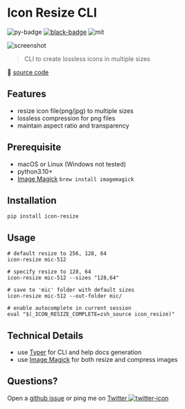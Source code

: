 # Icon Resize CLI

![py-badge] [![black-badge]][black-url] ![mit]

![screenshot](https://i.imgur.com/K00hCxN.png)

> CLI to create lossless icons in multiple sizes

🔗 [source code]

[mit]: https://img.shields.io/github/license/hoishing/icon-resize
[black-badge]: https://img.shields.io/badge/code%20style-black-000000.svg
[black-url]: https://github.com/psf/black
[py-badge]: https://img.shields.io/badge/python-3.10%20%7C%203.11-blue
[source code]: https://github.com/hoishing/icon-resize-cli/

## Features

- resize icon file(png/jpg) to multiple sizes
- lossless compression for png files
- maintain aspect ratio and transparency

## Prerequisite

- macOS or Linux (Windows not tested)
- python3.10+
- [Image Magick][magick] `brew install imagemagick`

## Installation

`pip install icon-resize`

## Usage

```shell
# default resize to 256, 128, 64
icon-resize mic-512

# specify resize to 128, 64
icon-resize mic-512 --sizes "128,64"

# save to 'mic' folder with default sizes
icon-resize mic-512 --out-folder mic/

# enable autocomplete in current session
eval "$(_ICON_RESIZE_COMPLETE=zsh_source icon_resize)"
```

## Technical Details

- use [Typer][typer] for CLI and help docs generation
- use [Image Magick][magick] for both resize and compress images

## Questions?

Open a [github issue] or ping me on [Twitter ![twitter-icon]][Twitter]

[github issue]: https://github.com/hoishing/icon-resize-cli/issues
[Twitter]: https://twitter.com/intent/tweet?text=https://github.com/hoishing/icon-resize-cli/%20%0D@hoishing
[twitter-icon]: https://api.iconify.design/logos/twitter.svg?width=20
[typer]: https://typer.tiangolo.com
[magick]: https://imagemagick.org
[poetry]: https://python-poetry.org/
